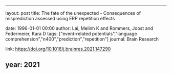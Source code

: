 ---
layout: post
title: The fate of the unexpected - Consequences of misprediction assessed using ERP repetition effects

date: 1996-01-01 00:00
author: Lai, Melinh K and Rommers, Joost and Federmeier, Kara D
tags: ["event-related potentials","language comprehension","n400","prediction","repetition"]
journal: Brain Research

link: https://doi.org/10.1016/j.brainres.2021.147290

year: 2021
-----